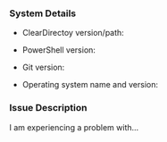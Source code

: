 <!--
Check the FAQ https://github.com/jmuelbert/ClearDirectory/wiki/FAQ to see if your issue is addressed there.
If not, PLEASE fill in the following details so that we can help you!
-->

### System Details

- ClearDirectoy version/path:

- PowerShell version:
- Git version:
- Operating system name and version:

<!--
To retrieve the system details, paste the following line into PowerShell, press Enter
and then copy/paste the resulting output above.

"- ClearDirectory version/path: $($m = Get-Module ClearDirectory; '{0} {1} {2}' -f $m.Version,$m.PrivateData.PSData.Prerelease,$m.ModuleBase.Replace($HOME,'~'))`n- PowerShell version: $($PSVersionTable.PSVersion)`n- $(
git --version)`n- OS: $([System.Environment]::OSVersion)"
-->

### Issue Description

I am experiencing a problem with...
